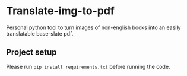 # Translate-img-to-pdf
Personal python tool to turn images of non-english books into an easily translatable base-slate pdf.

## Project setup
Please run `pip install requirements.txt` before running the code.
